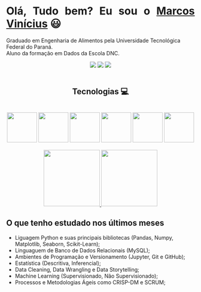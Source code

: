 <div>
  <h1 align="justify">Olá, Tudo bem? Eu sou o <a href="https://www.linkedin.com/in/italo013/">Marcos Vinícius</a> 😃️</h1>
<p>Graduado em Engenharia de Alimentos pela Universidade Tecnológica Federal do Paraná. <br>
  Aluno da formação em Dados da Escola DNC. <br>
  
<div align="center">
  <a href="https://www.instagram.com/marcosvnespolo/" target="_blank"><img src="https://img.shields.io/badge/-Instagram-%23E4405F?style=for-the-badge&logo=instagram&logoColor=white" target="_blank"></a>
  <!-- <a href="https://www.facebook.com/pr.eduardoribeiro" target="_blank"><img src="https://img.shields.io/badge/Facebook-1877F2?style=for-the-badge&logo=facebook&logoColor=white" target="_blank"></a>  -->
  <a href="https://www.linkedin.com/in/marcos-vin%C3%ADcius-nespolo-4a3ba7154/" target="_blank"><img src="https://img.shields.io/badge/-LinkedIn-%230077B5?style=for-the-badge&logo=linkedin&logoColor=white" target="_blank"></a> 
  <a href="mailto:marcos.nespolo19@gmail.com"><img src="https://img.shields.io/badge/-Gmail-%23333?style=for-the-badge&logo=gmail&logoColor=white" target="_blank"></a>
</div>

<div align="center" valign="top"><br>
  <h2>Tecnologias 💻 </h2></br>
<div>
<img src="https://user-images.githubusercontent.com/92809543/147505634-790c4187-0e0c-42cd-b3b5-b35c77c16347.png" width="80" height=80"/>
<img src="https://user-images.githubusercontent.com/92809543/147506791-fa632e59-58c0-423f-bfab-90184b5528ce.png" width="80" height=80"/>
<img src="https://user-images.githubusercontent.com/92809543/147508656-c98f7a17-504e-40f2-b710-c5031c0198fd.png" width="80" height=80"/>
<img src="https://user-images.githubusercontent.com/92809543/147509370-bfdc9029-5eb9-44ab-a551-d532b6efb0b7.png" width="80" height=80"/>
<img src="https://user-images.githubusercontent.com/92809543/147509341-54d63b81-cbd2-4d40-aa01-5791f846651b.png" width="80" height=80"/>
<img src="https://user-images.githubusercontent.com/92809543/147506898-cf34755f-ee0d-484e-8239-cb1ecb4982e4.png" width="80" height=80"/>                                                                                                                                     
</div>
</br>
 <!-- <img align="center" alt="Python" height="30" width="40" src="https://cdn.jsdelivr.net/gh/devicons/devicon/icons/python/python-original.svg" />
<img src="https://user-images.githubusercontent.com/92809543/147506952-a82aa3f8-0ab6-4223-8e77-a42fffe50e4b.png" width="80" height=80"/>
<img src="https://user-images.githubusercontent.com/92809543/147506898-cf34755f-ee0d-484e-8239-cb1ecb4982e4.png" width="80" height=80"/>

</div><br> -->
  
</div>
<div align="center">
  <a href="https://github.com/marcosvnespolo">
    <img height="150em" src="https://github-readme-stats.vercel.app/api?username=marcosvnespolo&count_private=true&include_all_commits=true&show_icons=true&theme=dracula&hide_border=false&show_owner=true"/>
    <img height="150em" src="https://github-readme-stats.vercel.app/api/top-langs/?username=marcosvnespolo&theme=dracula&hide_border=false&&layout=compact"/>
  </a>
</div>


<div>
  <h2 align="left"> O que tenho estudado nos últimos meses</h2>
</div>

<body>
<ul>
<li>Liguagem Python e suas principais bibliotecas (Pandas, Numpy, Matplotlib, Seaborn, Scikit-Learn);</li>
<li>Linguaguem de Banco de Dados Relacionais (MySQL);</li>
<li>Ambientes de Programação e Versionamento (Jupyter, Git e GitHub);</li>
<li>Estatística (Descritiva, Inferencial);</li>
<li>Data Cleaning, Data Wrangling e Data Storytelling;</li>
<li>Machine Learning (Supervisionado, Não Supervisionado);</li>
<li>Processos e Metodologias Ágeis como CRISP-DM e SCRUM;</li>
</ul>
</body>

<!-- <h1 align="center"> 
  Trybe
</h1>




<div align="center">
  
  ![Snake animation](https://github.com/italo013/italo013/blob/output/github-contribution-grid-snake.svg)
  
</div>
